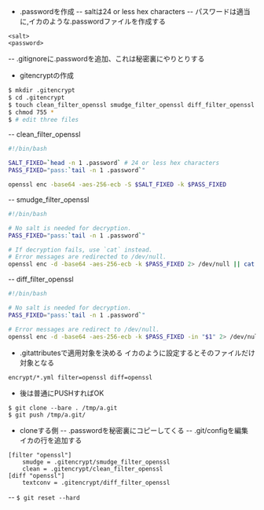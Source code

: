 - .passwordを作成
-- saltは24 or less hex characters
-- パスワードは適当に,イカのような.passwordファイルを作成する
```
<salt>
<password>
```
-- .gitignoreに.passwordを追加、これは秘密裏にやりとりする

- gitencryptの作成
```sh
$ mkdir .gitencrypt
$ cd .gitencrypt
$ touch clean_filter_openssl smudge_filter_openssl diff_filter_openssl 
$ chmod 755 *
$ # edit three files
```

-- clean_filter_openssl
```sh
#!/bin/bash

SALT_FIXED=`head -n 1 .password` # 24 or less hex characters
PASS_FIXED="pass:`tail -n 1 .password`"

openssl enc -base64 -aes-256-ecb -S $SALT_FIXED -k $PASS_FIXED
```

-- smudge_filter_openssl
```sh
#!/bin/bash

# No salt is needed for decryption.
PASS_FIXED="pass:`tail -n 1 .password`"

# If decryption fails, use `cat` instead. 
# Error messages are redirected to /dev/null.
openssl enc -d -base64 -aes-256-ecb -k $PASS_FIXED 2> /dev/null || cat
```

-- diff_filter_openssl 
```sh
#!/bin/bash

# No salt is needed for decryption.
PASS_FIXED="pass:`tail -n 1 .password`"

# Error messages are redirect to /dev/null.
openssl enc -d -base64 -aes-256-ecb -k $PASS_FIXED -in "$1" 2> /dev/null || cat "$1"
```

- .gitattributesで適用対象を決める
イカのように設定するとそのファイルだけ対象となる
```
encrypt/*.yml filter=openssl diff=openssl
```

- 後は普通にPUSHすればOK
```
$ git clone --bare . /tmp/a.git
$ git push /tmp/a.git/
```

- cloneする側
-- .passwordを秘密裏にコピーしてくる
-- .git/configを編集
イカの行を追加する
```
[filter "openssl"]
    smudge = .gitencrypt/smudge_filter_openssl
    clean = .gitencrypt/clean_filter_openssl
[diff "openssl"]
    textconv = .gitencrypt/diff_filter_openssl
```
-- `$ git reset --hard`
